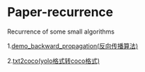 # Paper-recurrence
Recurrence of some small algorithms

1.[demo_backward_propagation(反向传播算法)](https://github.com/Detxie/Paper-recurrence/tree/master/backward_propagation(%E5%8F%8D%E5%90%91%E4%BC%A0%E6%92%AD))

2.[txt2coco(yolo格式转coco格式)](https://github.com/Detxie/Paper-recurrence/tree/master/txt2coco(yolo%E6%A0%BC%E5%BC%8F%E8%BD%ACcoco%E6%A0%BC%E5%BC%8F))

